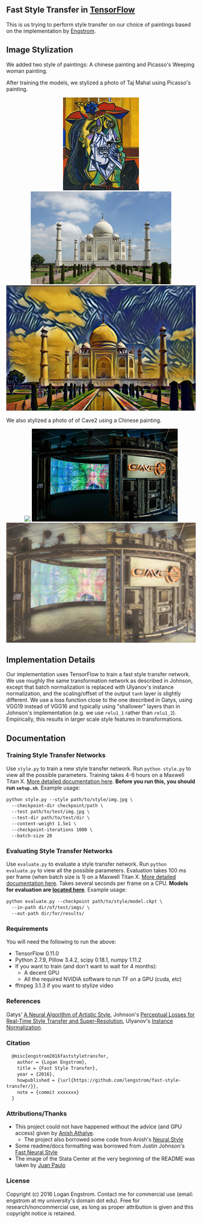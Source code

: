 ## Fast Style Transfer in [TensorFlow](https://github.com/tensorflow/tensorflow)

This is us trying to perform style transfer on our choice of paintings based on the implementation by [Engstrom](https://github.com/lengstrom/fast-style-transfer). 

## Image Stylization

We added two style of paintings: A chinese painting and Picasso's Weeping woman painting. 

After training the models, we stylized a photo of Taj Mahal using Picasso's painting. 

<p align = 'center'>
<img src = 'examples/style/pablo-picasso.jpg' height = '246px'>
<img src = 'examples/content/taj-mahal.jpeg' height = '246px'>
<a href = 'output_files/picasso/1_8278.png'><img src = 'output_files/picasso/1_8278.png' width = '627px'></a>
</p>

We also stylized a photo of of Cave2 using a Chinese painting. 

<p align = 'center'>
<img src = 'examples/style/chinese.jpg' height = '246px'>
<img src = 'examples/content/cave2.jpg' height = '246px'>
<a href = 'output_files/chinese/0_5000.png'><img src = 'output_files/chinese/0_5000.png' width = '627px'></a>
</p>


## Implementation Details
Our implementation uses TensorFlow to train a fast style transfer network. We use roughly the same transformation network as described in Johnson, except that batch normalization is replaced with Ulyanov's instance normalization, and the scaling/offset of the output `tanh` layer is slightly different. We use a loss function close to the one described in Gatys, using VGG19 instead of VGG16 and typically using "shallower" layers than in Johnson's implementation (e.g. we use `relu1_1` rather than `relu1_2`). Empirically, this results in larger scale style features in transformations.

## Documentation
### Training Style Transfer Networks
Use `style.py` to train a new style transfer network. Run `python style.py` to view all the possible parameters. Training takes 4-6 hours on a Maxwell Titan X. [More detailed documentation here](docs.md#style). **Before you run this, you should run `setup.sh`**. Example usage:

    python style.py --style path/to/style/img.jpg \
      --checkpoint-dir checkpoint/path \
      --test path/to/test/img.jpg \
      --test-dir path/to/test/dir \
      --content-weight 1.5e1 \
      --checkpoint-iterations 1000 \
      --batch-size 20

### Evaluating Style Transfer Networks
Use `evaluate.py` to evaluate a style transfer network. Run `python evaluate.py` to view all the possible parameters. Evaluation takes 100 ms per frame (when batch size is 1) on a Maxwell Titan X. [More detailed documentation here](docs.md#evaluate). Takes several seconds per frame on a CPU. **Models for evaluation are [located here](https://drive.google.com/drive/folders/0B9jhaT37ydSyRk9UX0wwX3BpMzQ?usp=sharing)**. Example usage:

    python evaluate.py --checkpoint path/to/style/model.ckpt \
      --in-path dir/of/test/imgs/ \
      --out-path dir/for/results/


### Requirements
You will need the following to run the above:
- TensorFlow 0.11.0
- Python 2.7.9, Pillow 3.4.2, scipy 0.18.1, numpy 1.11.2
- If you want to train (and don't want to wait for 4 months):
  - A decent GPU
  - All the required NVIDIA software to run TF on a GPU (cuda, etc)
- ffmpeg 3.1.3 if you want to stylize video

### References

Gatys' [A Neural Algorithm of Artistic Style](https://arxiv.org/abs/1508.06576), 
Johnson's [Perceptual Losses for Real-Time Style Transfer and Super-Resolution](http://cs.stanford.edu/people/jcjohns/eccv16/), 
Ulyanov's [Instance Normalization](https://arxiv.org/abs/1607.08022). 

### Citation
```
  @misc{engstrom2016faststyletransfer,
    author = {Logan Engstrom},
    title = {Fast Style Transfer},
    year = {2016},
    howpublished = {\url{https://github.com/lengstrom/fast-style-transfer/}},
    note = {commit xxxxxxx}
  }
```
### Attributions/Thanks
- This project could not have happened without the advice (and GPU access) given by [Anish Athalye](http://www.anishathalye.com/). 
  - The project also borrowed some code from Anish's [Neural Style](https://github.com/anishathalye/neural-style/)
- Some readme/docs formatting was borrowed from Justin Johnson's [Fast Neural Style](https://github.com/jcjohnson/fast-neural-style)
- The image of the Stata Center at the very beginning of the README was taken by [Juan Paulo](https://juanpaulo.me/)

### License
Copyright (c) 2016 Logan Engstrom. Contact me for commercial use (email: engstrom at my university's domain dot edu). Free for research/noncommercial use, as long as proper attribution is given and this copyright notice is retained.

